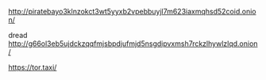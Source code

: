 http://piratebayo3klnzokct3wt5yyxb2vpebbuyjl7m623iaxmqhsd52coid.onion/

dread http://g66ol3eb5ujdckzqqfmjsbpdjufmjd5nsgdipvxmsh7rckzlhywlzlqd.onion/

https://tor.taxi/


